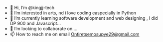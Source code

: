 - 👋 Hi, I’m @kingjj-tech
- 👀 I’m interested in arts, nd i love coding easpecially in Python
- 🌱 I’m currently learning software development and web designing , I did DP 900 and Javascript...
- 💞️ I’m looking to collaborate on....
- 📫 How to reach me on email Ontiretsemosupye29@gmail.com

<!---
kingjj-tech/kingjj-tech is a ✨ special ✨ repository because its `README.md` (this file) appears on your GitHub profile.
You can click the Preview link to take a look at your changes.
--->
